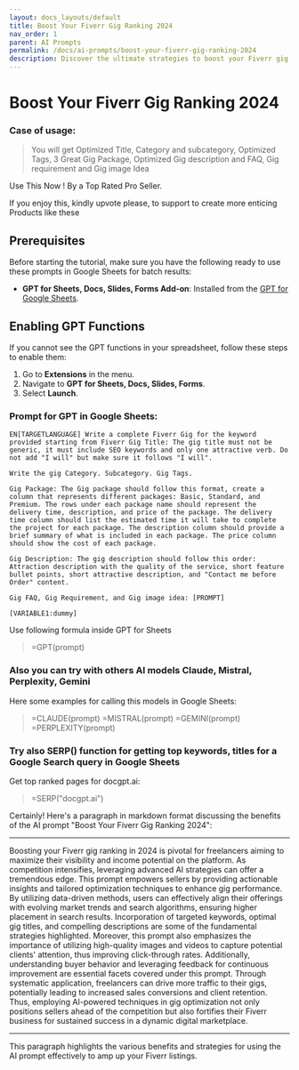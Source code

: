 ```yaml
---
layout: docs_layouts/default
title: Boost Your Fiverr Gig Ranking 2024
nav_order: 1
parent: AI Prompts
permalink: /docs/ai-prompts/boost-your-fiverr-gig-ranking-2024
description: Discover the ultimate strategies to boost your Fiverr gig ranking in 2024. Learn expert tips to enhance visibility, attract more clients, and drive sales. Elevate your freelancer game with proven techniques tailored for success in the competitive Fiverr marketplace.
---
```


# Boost Your Fiverr Gig Ranking 2024

### Case of usage:
> You will get Optimized Title, Category and subcategory, Optimized Tags, 3 Great Gig Package, Optimized Gig description and FAQ, Gig requirement and Gig image Idea 

Use This Now ! By a Top Rated Pro Seller.

 If you enjoy this, kindly upvote please, to support to create more enticing Products like these

## Prerequisites

Before starting the tutorial, make sure you have the following ready to use these prompts in Google Sheets for batch results:

- **GPT for Sheets, Docs, Slides, Forms Add-on**: Installed from the [GPT for Google Sheets](https://workspace.google.com/u/0/marketplace/app/gpt_for_sheets_docs_forms_slides/466607203252).

## Enabling GPT Functions

If you cannot see the GPT functions in your spreadsheet, follow these steps to enable them:

1. Go to **Extensions** in the menu.
2. Navigate to **GPT for Sheets, Docs, Slides, Forms**.
3. Select **Launch**.


### Prompt for GPT in Google Sheets:
```shell
EN[TARGETLANGUAGE] Write a complete Fiverr Gig for the keyword provided starting from Fiverr Gig Title: The gig title must not be generic, it must include SEO keywords and only one attractive verb. Do not add "I will" but make sure it follows "I will".

Write the gig Category. Subcategory. Gig Tags.

Gig Package: The Gig package should follow this format, create a column that represents different packages: Basic, Standard, and Premium. The rows under each package name should represent the delivery time, description, and price of the package. The delivery time column should list the estimated time it will take to complete the project for each package. The description column should provide a brief summary of what is included in each package. The price column should show the cost of each package.

Gig Description: The gig description should follow this order: Attraction description with the quality of the service, short feature bullet points, short attractive description, and "Contact me before Order" content.

Gig FAQ, Gig Requirement, and Gig image idea: [PROMPT]

[VARIABLE1:dummy]
```

Use following formula inside GPT for Sheets
> =GPT(prompt)

### Also you can try with others AI models Claude, Mistral, Perplexity, Gemini
Here some examples for calling this models in Google Sheets:

> =CLAUDE(prompt)
> =MISTRAL(prompt)
> =GEMINI(prompt)
> =PERPLEXITY(prompt)


### Try also SERP() function for getting top keywords, titles for a Google Search query in Google Sheets

Get top ranked pages for docgpt.ai:

> =SERP("docgpt.ai")



Certainly! Here's a paragraph in markdown format discussing the benefits of the AI prompt "Boost Your Fiverr Gig Ranking 2024":

---

Boosting your Fiverr gig ranking in 2024 is pivotal for freelancers aiming to maximize their visibility and income potential on the platform. As competition intensifies, leveraging advanced AI strategies can offer a tremendous edge. This prompt empowers sellers by providing actionable insights and tailored optimization techniques to enhance gig performance. By utilizing data-driven methods, users can effectively align their offerings with evolving market trends and search algorithms, ensuring higher placement in search results. Incorporation of targeted keywords, optimal gig titles, and compelling descriptions are some of the fundamental strategies highlighted. Moreover, this prompt also emphasizes the importance of utilizing high-quality images and videos to capture potential clients' attention, thus improving click-through rates. Additionally, understanding buyer behavior and leveraging feedback for continuous improvement are essential facets covered under this prompt. Through systematic application, freelancers can drive more traffic to their gigs, potentially leading to increased sales conversions and client retention. Thus, employing AI-powered techniques in gig optimization not only positions sellers ahead of the competition but also fortifies their Fiverr business for sustained success in a dynamic digital marketplace.

--- 

This paragraph highlights the various benefits and strategies for using the AI prompt effectively to amp up your Fiverr listings.
